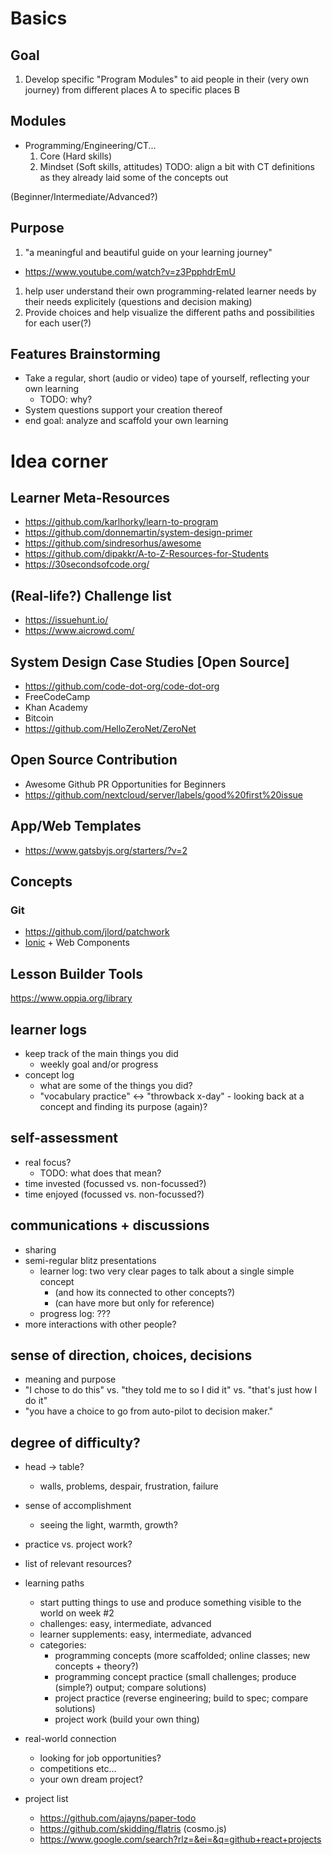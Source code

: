 
# Basics

## Goal
1. Develop specific "Program Modules" to aid people in their (very own journey) from different places A to specific places B

## Modules
* Programming/Engineering/CT...
  1. Core (Hard skills)
  1. Mindset (Soft skills, attitudes)
  TODO: align a bit with CT definitions as they already laid some of the concepts out

(Beginner/Intermediate/Advanced?)


## Purpose
1. "a meaningful and beautiful guide on your learning journey"
  * https://www.youtube.com/watch?v=z3PpphdrEmU
1. help user understand their own programming-related learner needs by their needs explicitely (questions and decision making)
1. Provide choices and help visualize the different paths and possibilities for each user(?)

## Features Brainstorming
* Take a regular, short (audio or video) tape of yourself, reflecting your own learning
  * TODO: why?
* System questions support your creation thereof
* end goal: analyze and scaffold your own learning



# Idea corner

## Learner Meta-Resources
* https://github.com/karlhorky/learn-to-program
* https://github.com/donnemartin/system-design-primer
* https://github.com/sindresorhus/awesome
* https://github.com/dipakkr/A-to-Z-Resources-for-Students
* https://30secondsofcode.org/

## (Real-life?) Challenge list
* https://issuehunt.io/
* https://www.aicrowd.com/


## System Design Case Studies [Open Source]
* https://github.com/code-dot-org/code-dot-org
* FreeCodeCamp
* Khan Academy
* Bitcoin
* https://github.com/HelloZeroNet/ZeroNet


## Open Source Contribution
* Awesome Github PR Opportunities for Beginners
* https://github.com/nextcloud/server/labels/good%20first%20issue

## App/Web Templates
* https://www.gatsbyjs.org/starters/?v=2

## Concepts
### Git
* https://github.com/jlord/patchwork
* [Ionic](https://github.com/ionic-team/ionic) + Web Components

## Lesson Builder Tools
https://www.oppia.org/library

## learner logs
* keep track of the main things you did
  * weekly goal and/or progress
* concept log
  * what are some of the things you did?
  * "vocabulary practice" <-> "throwback x-day" - looking back at a concept and finding its purpose (again)?

## self-assessment
* real focus?
  * TODO: what does that mean?
* time invested (focussed vs. non-focussed?)
* time enjoyed (focussed vs. non-focussed?)

## communications + discussions
* sharing
* semi-regular blitz presentations
  * learner log: two very clear pages to talk about a single simple concept
    * (and how its connected to other concepts?)
    * (can have more but only for reference)
  * progress log: ???
* more interactions with other people?


## sense of direction, choices, decisions
* meaning and purpose
* "I chose to do this" vs. "they told me to so I did it" vs. "that's just how I do it"
* "you have a choice to go from auto-pilot to decision maker."

## degree of difficulty?
* head -> table?
  * walls, problems, despair, frustration, failure
* sense of accomplishment
  * seeing the light, warmth, growth?

* practice vs. project work?
* list of relevant resources?

* learning paths
  * start putting things to use and produce something visible to the world on week #2
  * challenges: easy, intermediate, advanced
  * learner supplements: easy, intermediate, advanced
  * categories:
    * programming concepts (more scaffolded; online classes; new concepts + theory?)
    * programming concept practice (small challenges; produce (simple?) output; compare solutions)
    * project practice (reverse engineering; build to spec; compare solutions)
    * project work (build your own thing)

* real-world connection
  * looking for job opportunities?
  * competitions etc...
  * your own dream project?

* project list
  * https://github.com/ajayns/paper-todo
  * https://github.com/skidding/flatris (cosmo.js)
  * https://www.google.com/search?rlz=&ei=&q=github+react+projects
